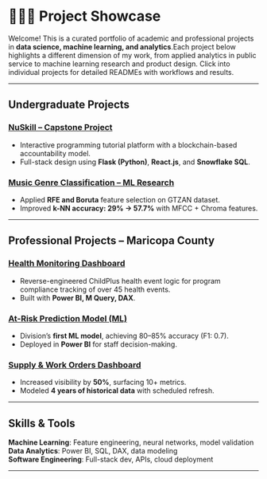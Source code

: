 # 👨🏻‍💻 Project Showcase

Welcome! This is a curated portfolio of academic and professional projects in **data science, machine learning, and analytics**.Each project below highlights a different dimension of my work, from applied analytics in public service to machine learning research and product design.
Click into individual projects for detailed READMEs with workflows and results.

---

## Undergraduate Projects

### [NuSkill – Capstone Project](./Undergraduate-Projects/ISTA498-Project)
- Interactive programming tutorial platform with a blockchain-based accountability model.  
- Full-stack design using **Flask (Python)**, **React.js**, and **Snowflake SQL**.  

### [Music Genre Classification – ML Research](./Undergraduate-Projects/ML-Research-Paper/)
- Applied **RFE and Boruta** feature selection on GTZAN dataset.  
- Improved **k-NN accuracy: 29% → 57.7%** with MFCC + Chroma features.  

---

## Professional Projects – Maricopa County

### [Health Monitoring Dashboard](./Professional-Projects/Program-Info-Dashboard/)
- Reverse-engineered ChildPlus health event logic for program compliance tracking of over 45 health events.  
- Built with **Power BI, M Query, DAX**.  

### [At-Risk Prediction Model (ML)](./Professional-Projects/At-Risk-Prediction-Model/)
- Division’s **first ML model**, achieving 80–85% accuracy (F1: 0.7).  
- Deployed in **Power BI** for staff decision-making.  

### [Supply & Work Orders Dashboard](./Professional-Projects/Facilities-Dashboard/)
- Increased visibility by **50%**, surfacing 10+ metrics.  
- Modeled **4 years of historical data** with scheduled refresh.  

---

## Skills & Tools

**Machine Learning**: Feature engineering, neural networks, model validation  
**Data Analytics**: Power BI, SQL, DAX, data modeling  
**Software Engineering**: Full-stack dev, APIs, cloud deployment  

---


